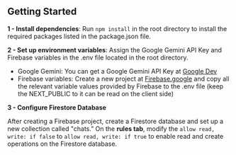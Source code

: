 ## Getting Started

**1 - Install dependencies**: Run `npm install` in the root directory to install the required packages listed in the package.json file.

**2 - Set up environment variables**: Assign the Google Gemini API Key and Firebase variables in the .env file located in the root directory.

- Google Gemini: You can get a Google Gemini API Key at [Google Dev](https://ai.google.dev/gemini-api?_gl=1*3uqr5z*_up*MQ..&gclid=CjwKCAjw2dG1BhB4EiwA998cqFEKGECQTtKlQ9oQmMMvRO3WzMTfPkVGU-3HTz9NkeCUuB8XU7mYPBoCDQIQAvD_BwE)
- Firebase variables: Create a new project at [Firebase.google](https://firebase.google.com/) and copy all the relevant variable values provided by Firebase to the .env file (keep the NEXT_PUBLIC to it can be read on the client side)


**3 - Configure Firestore Database**

After creating a Firebase project, create a Firestore database and set up a new collection called "chats.” On the **rules tab**, modify the `allow read, write: if false` to `allow read, write: if true` to enable read and create operations on the Firestore database.
